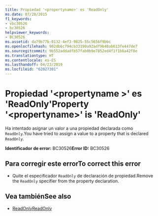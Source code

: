 ```yaml
---
title: Propiedad '<propertyname>' es 'ReadOnly'
ms.date: 07/20/2015
f1_keywords:
- vbc30526
- bc30526
helpviewer_keywords:
- BC30526
ms.assetid: da79b77b-0132-4ef3-9825-55c5656f9bbc
ms.openlocfilehash: 902db6c794cb33190a92adf9b48ab613fe447de7
ms.sourcegitcommit: 9b552addadfb57fab0b9e7852ed4f1f1b8a42f8e
ms.translationtype: HT
ms.contentlocale: es-ES
ms.lasthandoff: 04/23/2019
ms.locfileid: "62027301"
---
```

# <a name="property-propertyname-is-readonly"></a><span data-ttu-id="9e85d-102">Propiedad '\<propertyname >' es 'ReadOnly'</span><span class="sxs-lookup"><span data-stu-id="9e85d-102">Property '\<propertyname>' is 'ReadOnly'</span></span>
<span data-ttu-id="9e85d-103">Ha intentado asignar un valor a una propiedad declarada como `ReadOnly`.</span><span class="sxs-lookup"><span data-stu-id="9e85d-103">You have tried to assign a value to a property that is declared `ReadOnly`.</span></span>  
  
 <span data-ttu-id="9e85d-104">**Identificador de error:** BC30526</span><span class="sxs-lookup"><span data-stu-id="9e85d-104">**Error ID:** BC30526</span></span>  
  
## <a name="to-correct-this-error"></a><span data-ttu-id="9e85d-105">Para corregir este error</span><span class="sxs-lookup"><span data-stu-id="9e85d-105">To correct this error</span></span>  
  
- <span data-ttu-id="9e85d-106">Quite el especificador `ReadOnly` de declaración de propiedad.</span><span class="sxs-lookup"><span data-stu-id="9e85d-106">Remove the `ReadOnly` specifier from the property declaration.</span></span>  
  
## <a name="see-also"></a><span data-ttu-id="9e85d-107">Vea también</span><span class="sxs-lookup"><span data-stu-id="9e85d-107">See also</span></span>

- [<span data-ttu-id="9e85d-108">ReadOnly</span><span class="sxs-lookup"><span data-stu-id="9e85d-108">ReadOnly</span></span>](../../visual-basic/language-reference/modifiers/readonly.md)
